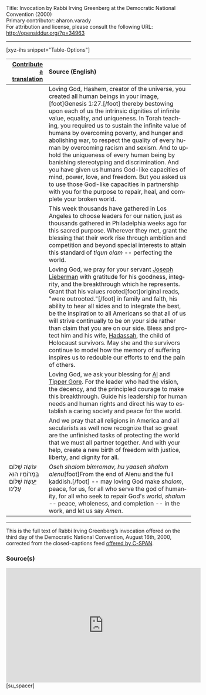 <html>
<head></head>
<body>
Title: Invocation by Rabbi Irving Greenberg at the Democratic National Convention (2000)<br />
Primary contributor: aharon.varady<br />
For attribution and license, please consult the following URL: <a href="http://opensiddur.org/?p=34963">http://opensiddur.org/?p=34963</a>
<p />
<hr />

[xyz-ihs snippet="Table-Options"]<table style="margin-left: auto; margin-right: auto;" class="draggable">
<thead><tr><th id="x" style="text-align: right;"><a href="/translate/" target="_blank" rel="noopener">Contribute a translation</a></th><th style="text-align: left;">Source (English)</th></tr></thead>
<tbody>
<tr><td style="vertical-align:top;">
<div class="liturgy" lang="he">

</span></div></td>
 
<td style="vertical-align:top;">
<div class="english" lang="en">
Loving God, Hashem, creator of the universe,
you created all human beings in your image,[foot]Genesis 1:27.[/foot] 
thereby bestowing upon each of us 
the intrinsic dignities of infinite value, 
equality, 
and uniqueness. 
In Torah teaching, you required us 
to sustain the infinite value of humans 
by overcoming poverty, 
and hunger 
and abolishing war, 
to respect the quality of every human 
by overcoming racism 
and sexism. 
And to uphold the uniqueness of every human being 
by banishing stereotyping 
and discrimination. 
And you have given us humans 
God-like capacities of mind, 
power, 
love, 
and freedom. 
But you asked us to use those God-like capacities 
in partnership with you 
for the purpose to repair, 
heal, 
and complete your broken world. 
</div></td></tr>


<tr><td style="vertical-align:top;">
<div class="liturgy" lang="he">

</span></div></td>
 
<td style="vertical-align:top;">
<div class="english" lang="en">
This week thousands have gathered 
in Los Angeles 
to choose leaders for our nation, 
just as thousands gathered 
in Philadelphia weeks ago 
for this sacred purpose. 
Wherever they met, 
grant the blessing that their work 
rise through ambition and competition 
and beyond special interests 
to attain this standard of <em>tiqun olam</em> -- 
perfecting the world. 
</div></td></tr>


<tr><td style="vertical-align:top;">
<div class="liturgy" lang="he">

</span></div></td>
 
<td style="vertical-align:top;">
<div class="english" lang="en">
Loving God, 
we pray for your servant 
<a href="https://en.wikipedia.org/wiki/Joe_Lieberman">Joseph Lieberman</a> 
with gratitude for his goodness, integrity, 
and the breakthrough which he represents. 
Grant that his values rooted[foot]original reads, "were outrooted."[/foot] in family and faith, 
his ability to hear all sides and to integrate the best, 
be the inspiration to all Americans 
so that all of us will strive continually 
to be on your side 
rather than claim 
that you are on our side. 
Bless and protect him and his wife, 
<a href="https://en.wikipedia.org/wiki/Hadassah_Lieberman">Hadassah</a>, 
the child of Holocaust survivors. 
May she and the survivors continue to model 
how the memory of suffering inspires us 
to redouble our efforts 
to end the pain of others. 
</div></td></tr>


<tr><td style="vertical-align:top;">
<div class="liturgy" lang="he">

</span></div></td>
 
<td style="vertical-align:top;">
<div class="english" lang="en">
Loving God, 
we ask your blessing for <a href="https://en.wikipedia.org/wiki/Al_Gore">Al</a> and <a href="https://en.wikipedia.org/wiki/Tipper_Gore">Tipper Gore</a>. 
For the leader who had the vision, 
the decency, and the principled courage 
to make this breakthrough. 
Guide his leadership 
for human needs 
and human rights 
and direct his way 
to establish a caring society 
and peace for the world. 
</div></td></tr>


<tr><td style="vertical-align:top;">
<div class="liturgy" lang="he">

</span></div></td>
 
<td style="vertical-align:top;">
<div class="english" lang="en">
And we pray 
that all religions in America 
and all secularists as well 
now recognize 
that so great are the unfinished tasks of protecting the world 
that we must all partner together. 
And with your help, 
create a new birth of freedom 
with justice, 
liberty, 
and dignity for all. 
</div></td></tr>


<tr><td style="vertical-align:top;">
<div class="liturgy" lang="he">
עוֹשֶׂה שָׁלוֹם בִּמְרוֹמָיו
הוּא יַעֲשֶׂה שָׁלוֹם עָלֵינוּ
</span></div></td>
 
<td style="vertical-align:top;">
<div class="english" lang="en">
<em>Oseh shalom bimromav, 
hu yaaseh shalom alenu</em>[foot]From the end of Alenu and the full ḳaddish.[/foot] -- 
may loving God make <em>shalom</em>, peace, 
for us, 
for all who serve the god of humanity, 
for all who seek to repair God's world, 
<em>shalom</em> -- peace, wholeness, and completion --
in the work, 
and let us say <em>Amen</em>. 
</div></td></tr>
</tbody></table>

<hr />

This is the full text of Rabbi Irving Greenberg’s invocation offered on the third day of the Democratic National Convention, August 16th, 2000, corrected from the closed-captions feed <a href="https://www.c-span.org/video/?c4899847/rabbi-irving-greenberg-2000-democratic-convention">offered by C-SPAN</a>.


<h3>Source(s)</h3>

<iframe width=530 height=312 src='https://www.c-span.org/video/standalone/?c4899847/rabbi-irving-greenberg-2000-democratic-convention' allowfullscreen='allowfullscreen' frameborder=0></iframe>[su_spacer]

&nbsp;




</body>
</html>